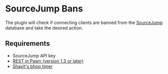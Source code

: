 # SourceJump Bans

The plugin will check if connecting clients are banned from the [SourceJump](https://discord.gg/sourcejump) database and take the desired action.

## Requirements
* SourceJump API key
* [REST in Pawn (version 1.3 or later)](https://forums.alliedmods.net/showthread.php?t=298024)
* [Shavit's bhop timer](https://github.com/shavitush/bhoptimer)
